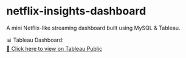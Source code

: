 # netflix-insights-dashboard
A mini Netflix-like streaming dashboard built using MySQL &amp; Tableau.

📊 Tableau Dashboard:  
[🔗 Click here to view on Tableau Public](https://public.tableau.com/app/profile/rajat.kumar3079/viz/NetflixMiniInsights/NetflixMiniInsightsDashboard?publish=yes)
